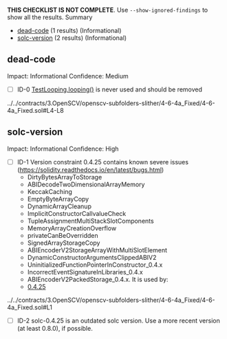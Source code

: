 **THIS CHECKLIST IS NOT COMPLETE**. Use `--show-ignored-findings` to show all the results.
Summary
 - [dead-code](#dead-code) (1 results) (Informational)
 - [solc-version](#solc-version) (2 results) (Informational)
## dead-code
Impact: Informational
Confidence: Medium
 - [ ] ID-0
[TestLooping.looping()](../../contracts/3.OpenSCV/openscv-subfolders-slither/4-6-4a_Fixed/4-6-4a_Fixed.sol#L4-L8) is never used and should be removed

../../contracts/3.OpenSCV/openscv-subfolders-slither/4-6-4a_Fixed/4-6-4a_Fixed.sol#L4-L8


## solc-version
Impact: Informational
Confidence: High
 - [ ] ID-1
Version constraint 0.4.25 contains known severe issues (https://solidity.readthedocs.io/en/latest/bugs.html)
	- DirtyBytesArrayToStorage
	- ABIDecodeTwoDimensionalArrayMemory
	- KeccakCaching
	- EmptyByteArrayCopy
	- DynamicArrayCleanup
	- ImplicitConstructorCallvalueCheck
	- TupleAssignmentMultiStackSlotComponents
	- MemoryArrayCreationOverflow
	- privateCanBeOverridden
	- SignedArrayStorageCopy
	- ABIEncoderV2StorageArrayWithMultiSlotElement
	- DynamicConstructorArgumentsClippedABIV2
	- UninitializedFunctionPointerInConstructor_0.4.x
	- IncorrectEventSignatureInLibraries_0.4.x
	- ABIEncoderV2PackedStorage_0.4.x.
It is used by:
	- [0.4.25](../../contracts/3.OpenSCV/openscv-subfolders-slither/4-6-4a_Fixed/4-6-4a_Fixed.sol#L1)

../../contracts/3.OpenSCV/openscv-subfolders-slither/4-6-4a_Fixed/4-6-4a_Fixed.sol#L1


 - [ ] ID-2
solc-0.4.25 is an outdated solc version. Use a more recent version (at least 0.8.0), if possible.

